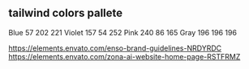 
## tailwind colors pallete
Blue
57 202 221
Violet
157 54 252
Pink
240 86 165
Gray
196 196 196

https://elements.envato.com/enso-brand-guidelines-NRDYRDC
https://elements.envato.com/zona-ai-website-home-page-RSTFRMZ